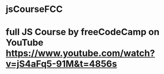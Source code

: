 # jsCourseFCC
# full JS Course by freeCodeCamp on YouTube https://www.youtube.com/watch?v=jS4aFq5-91M&t=4856s